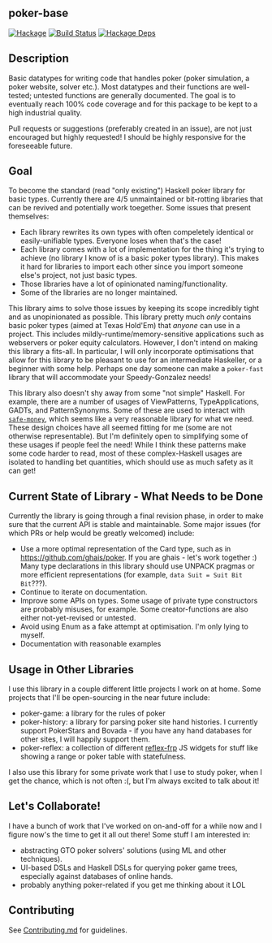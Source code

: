 ## poker-base

[![Hackage](https://img.shields.io/hackage/v/poker-base.svg)](https://hackage.haskell.org/package/poker-base)
[![Build Status](https://github.com/santiweight/poker-base/workflows/haskell-ci/badge.svg)](https://github.com/santiweight/poker-base/actions?query=workflow%3Ahaskell-ci) [![Hackage Deps](https://img.shields.io/hackage-deps/v/poker-base.svg)](http://packdeps.haskellers.com/reverse/{{name}})

## Description

Basic datatypes for writing code that handles poker (poker simulation, a poker website, solver etc.). Most datatypes and their functions are well-tested; untested functions are generally documented. The goal is to eventually reach 100% code coverage and for this package to be kept to a high industrial quality.

Pull requests or suggestions (preferably created in an issue), are not just encouraged but highly requested! I should be highly responsive for the foreseeable future.

## Goal

To become the standard (read "only existing") Haskell poker library for basic types. Currently there are 4/5 unmaintained or bit-rotting libraries that can be revived and potentially work toegether. Some issues that present themselves:
 - Each library rewrites its own types with often compeletely identical or easily-unifiable types. Everyone loses when that's the case!
 - Each library comes with a lot of implementation for the thing it's trying to achieve (no library I know of is a basic poker types library). This makes it hard for libraries to import each other since you import someone else's project, not just basic types.
 - Those libraries have a lot of opinionated naming/functionality.
 - Some of the libraries are no longer maintained.

This library aims to solve those issues by keeping its scope incredibly tight and as unopinionated as possible. This library pretty much _only_ contains basic poker types (aimed at Texas Hold'Em) that _anyone_ can use in a project. This includes mildly-runtime/memory-sensitive applications such as webservers or poker equity calculators. However, I don't intend on making this library a fits-all. In particular, I will only incorporate optimisations that allow for this library to be pleasant to use for an intermediate Haskeller, or a beginner with some help. Perhaps one day someone can make a `poker-fast` library that will accommodate your Speedy-Gonzalez needs!

This library also doesn't shy away from some "not simple" Haskell. For example, there are a number of usages of ViewPatterns, TypeApplications, GADTs, and PatternSynonyms. Some of these are used to interact with [`safe-money`](https://hackage.haskell.org/package/safe-money), which seems like a very reasonable library for what we need. These design choices have all seemed fitting for me (some are not otherwise representable). But I'm definitely open to simplifying some of these usages if people feel the need! While I think these patterns make some code harder to read, most of these complex-Haskell usages are isolated to handling bet quantities, which should use as much safety as it can get!

## Current State of Library - What Needs to be Done

Currently the library is going through a final revision phase, in order to make sure that the current API is stable and maintainable. Some major issues (for which PRs or help would be greatly welcomed) include:
 - Use a more optimal representation of the Card type, such as in https://github.com/ghais/poker. If you are ghais - let's work together :) Many type declarations in this library should use UNPACK pragmas or more efficient representations (for example, `data Suit = Suit Bit Bit`???).
 - Continue to iterate on documentation.
 - Improve some APIs on types. Some usage of private type constructors are probably misuses, for example. Some creator-functions are also either not-yet-revised or untested.
 - Avoid using Enum as a fake attempt at optimisation. I'm only lying to myself.
 - Documentation with reasonable examples

## Usage in Other Libraries

I use this library in a couple different little projects I work on at home. Some projects that I'll be open-sourcing in the near future include:
 - poker-game: a library for the rules of poker
 - poker-history: a library for parsing poker site hand histories. I currently support PokerStars and Bovada - if you have any hand databases for other sites, I will happily support them.
 - poker-reflex: a collection of different [reflex-frp](https://reflex-frp.org/) JS widgets for stuff like showing a range or poker table with statefulness.

I also use this library for some private work that I use to study poker, when I get the chance, which is not often :(, but I'm always excited to talk about it!

## Let's Collaborate!

I have a bunch of work that I've worked on on-and-off for a while now and I figure now's the time to get it all out there! Some stuff I am interested in:
 - abstracting GTO poker solvers' solutions (using ML and other techniques).
 - UI-based DSLs and Haskell DSLs for querying poker game trees, especially against databases of online hands.
 - probably anything poker-related if you get me thinking about it LOL

## Contributing

See [Contributing.md](Contributing.md) for guidelines.

